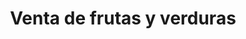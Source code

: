 ---
title: "Venta de frutas y verduras"
url: /mercedario-pasto/venta-de-frutas-y-verduras/
shop: Gemüse & Obst
---